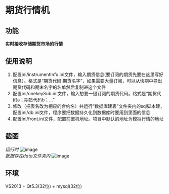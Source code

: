 # 期货行情机
## 功能

**实时接收存储期货市场的行情**

## 使用说明
1. 配置ini/instrumentInfo.ini文件，输入期货信息(要订阅的期货先要在这里写好信息）。格式是“期货代码|期货名字”，如果需要大量订阅，可以从快期中导出期货代码和期末名字的名单然后复制进这个文件
2. 配置ini/onekeySub.ini文件，输入想要一键订阅的期货代码。格式是“期货代码a；期货代码b；...”
3. 修改（把表名改为相应的合约名）并运行“数据库建表”文件夹内的sql脚本建，配置ini/db.ini文件，程序要把数据持久化到数据库时要用到里面的信息
4. 配置ini/front.ini文件，配置前置机地址。项目中默认的地址为模拟行情的地址

## 截图
*运行时*
![image]()
<br>
*数据存在data文件夹内*
![image]()

## 环境
VS2013 + Qt5.3(32位) + mysql(32位)